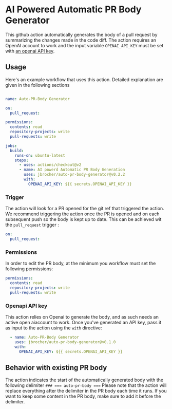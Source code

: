 # AI Powered Automatic PR Body Generator

This github action automatically generates the body of a pull request by summarizing the changes made in the code diff. The action requires an OpenAI account to work and the input variable `OPENAI_API_KEY` must be set with [an openai API key](https://platform.openai.com/account/api-keys).

## Usage

Here's an example workflow that uses this action. Detailed explanation are given in the following sections 

```yaml

name: Auto-PR-Body Generator

on:
  pull_request:

permissions:
  contents: read
  repository-projects: write
  pull-requests: write

jobs:
  build:
    runs-on: ubuntu-latest
    steps:
      - uses: actions/checkout@v2
      - name: AI powerd Automatic PR Body Generation
        uses: jbrocher/auto-pr-body-generator@v0.2.2
        with:
          OPENAI_API_KEY: ${{ secrets.OPENAI_API_KEY }}
```

### Trigger

The action will look for a PR opened for the git ref that triggered the action. We recommend triggering the action once the PR is opened and on each subsequent push so the body is kept up to date. This can be achieved wit the `pull_request` trigger : 

```yaml
on:
  pull_request:
```


### Permissions

In order to edit the PR body, at the minimum you workflow must set the following permissions: 

```yaml
permissions:
  contents: read
  repository-projects: write
  pull-requests: write
```

### Openapi API key

This action relies on Openai to generate the body, and as such needs an active open aiaccount to work. Once you've generated an API key, pass it as input to the action using the `with` directive: 

```yaml
  - name: Auto-PR-Body Generator
    uses: jbrocher/auto-pr-body-generator@v0.1.0
    with:
      OPENAI_API_KEY: ${{ secrets.OPENAI_API_KEY }}
```


## Behavior  with existing PR body
The action indicates the start of the automatically generated body with the following delimiter  `### === auto-pr-body ===`
Please note that the action will replace everything after the delimiter in the PR body each time it runs. If you want to keep some content in the PR body, make sure to add it before the delimiter.
